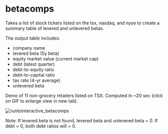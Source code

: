 # betacomps

Takes a list of stock tickers listed on the tsx, nasdaq, and nyse to create a summary table of levered and unlevered betas.

The output table includes:
- company name
- levered beta (5y beta)
- equity market value (current market cap)
- debt (latest quarter)
- debt-to-equity ratio
- debt-to-capital ratio
- tax rate (4-yr average)
- unlevered beta

Demo of 11 non-grocery retailers listed on TSX. Computed in ~20 sec (click on GIF to enlarge view in new tab).

![runtointeractive_betacomps](https://github.com/jtwag-041/betacomps/assets/48776287/940fac68-666e-4a39-bd44-9ee4915a0845)


Note: If levered beta is not found, levered beta and unlevered beta = 0. If debt = 0, both debt ratios will = 0.

